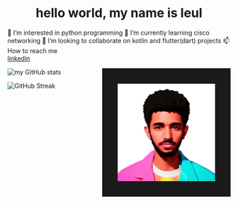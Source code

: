 
<h1 align="center">hello world, my name is leul</h1>
<p>👀 I’m interested in python programming 🌱 I’m currently learning cisco networking
💞️ I’m looking to collaborate on kotlin and flutter(dart) projects
📫 How to reach me<br>
 <a href="https://www.linkedin.com/in/leul-dereje-0a0862224/" text-decoration="none" align-items"center">linkedin</a>
</p>
<img align="right"  width="220" border="35px linear aqua"
    src="./pro.png">

![my GitHub stats](https://github-readme-stats.vercel.app/api?username=bisratolera&show_icons=true&theme=radical)

<!---
Bisratolera/Bisratolera is a ✨ special ✨ repository because its `README.md` (this file) appears on your GitHub profile.
You can click the Preview link to take a look at your changes.
--->
![GitHub Streak](https://streak-stats.demolab.com?user=Bisratolera&theme=whatsapp-dark&hide_border=true&mode=weekly)
